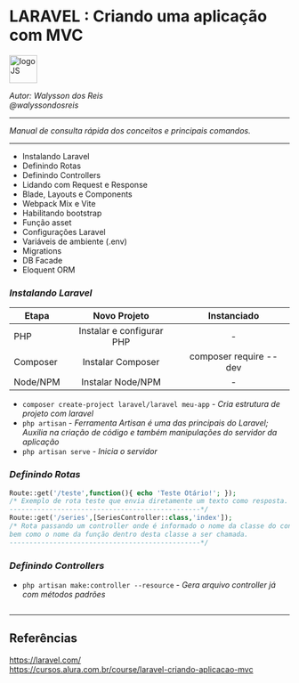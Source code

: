 # **LARAVEL : Criando uma aplicação com MVC**
<div>
<img src="https://upload.wikimedia.org/wikipedia/commons/thumb/9/9a/Laravel.svg/985px-Laravel.svg.png" alt="logoJS" width="50px"/> 
</div>


*Autor: Walysson dos Reis  
@walyssondosreis*

----------------------------------------------
*Manual de consulta rápida dos conceitos e principais comandos.*  

---------------------
* Instalando Laravel
* Definindo Rotas
* Definindo Controllers
* Lidando com Request e Response
* Blade, Layouts e Components
* Webpack Mix e Vite
* Habilitando bootstrap
* Função asset
* Configurações Laravel
* Variáveis de ambiente (.env)
* Migrations
* DB Facade
* Eloquent ORM

### *Instalando Laravel*  

Etapa         | Novo Projeto                  | Instanciado
------------  | :------------:                | :------------: 
PHP           | Instalar e configurar PHP     | - 
Composer      | Instalar Composer             | composer require --dev  
Node/NPM      | Instalar Node/NPM             | -


* `composer create-project laravel/laravel meu-app` - *Cria estrutura de projeto com laravel*
* `php artisan` - *Ferramenta Artisan é uma das principais do Laravel; Auxilia na criação de código e também manipulações do servidor da aplicação*
* `php artisan serve` - *Inicia o servidor*

### *Definindo Rotas*
~~~PHP
Route::get('/teste',function(){ echo 'Teste Otário!'; });
/* Exemplo de rota teste que envia diretamente um texto como resposta.
------------------------------------------------*/
Route::get('/series',[SeriesController::class,'index']);
/* Rota passando um controller onde é informado o nome da classe do controlador
bem como o nome da função dentro desta classe a ser chamada.
------------------------------------------------*/
~~~
### *Definindo Controllers*
* `php artisan make:controller --resource` - *Gera arquivo controller já com métodos padrões*

~~~PHP

~~~
--------
## Referências 
https://laravel.com/   
https://cursos.alura.com.br/course/laravel-criando-aplicacao-mvc  


